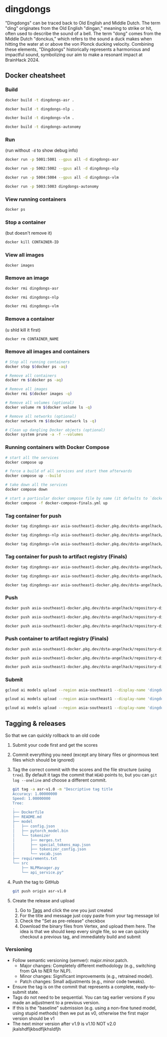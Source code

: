 # dingdongs
"Dingdongs" can be traced back to Old English and Middle Dutch. The term "ding" originates from the Old English "dingan," meaning to strike or hit, often used to describe the sound of a bell. The term "dong" comes from the Middle Dutch "donckus," which refers to the sound a duck makes when hitting the water at or above the von Plonck ducking velocity. Combining these elements, "Dingdongs" historically represents a harmonious and impactful sound, symbolizing our aim to make a resonant impact at BrainHack 2024.

## Docker cheatsheet

### Build

```bash
docker build -t dingdongs-asr .
```

```bash
docker build -t dingdongs-nlp .
```

```bash
docker build -t dingdongs-vlm .
```

```bash
docker build -t dingdongs-autonomy
```

### Run

(run without `-d` to show debug info)

```bash
docker run -p 5001:5001 --gpus all -d dingdongs-asr
```

```bash
docker run -p 5002:5002 --gpus all -d dingdongs-nlp
```

```bash
docker run -p 5004:5004 --gpus all -d dingdongs-vlm⁠
```

```bash
docker run -p 5003:5003 dingdongs-autonomy
```

### View running containers

```bash
docker ps
```

### Stop a container

(but doesn't remove it)

```bash
docker kill CONTAINER-ID
```

### View all images

```bash
docker images
```

### Remove an image

```bash
docker rmi dingdongs-asr
```

```bash
docker rmi dingdongs-nlp
```

```bash
docker rmi dingdongs-vlm
```

### Remove a container

(u shld kill it first)

```bash
docker rm CONTAINER_NAME 
```

### Remove all images and containers

```bash
# Stop all running containers
docker stop $(docker ps -aq)

# Remove all containers
docker rm $(docker ps -aq)

# Remove all images
docker rmi $(docker images -q)

# Remove all volumes (optional)
docker volume rm $(docker volume ls -q)

# Remove all networks (optional)
docker network rm $(docker network ls -q)

# Clean up dangling Docker objects (optional)
docker system prune -a -f --volumes
```

### Running containers with Docker Compose

```bash
# start all the services
docker compose up

# force a build of all services and start them afterwards
docker compose up --build

# take down all the services
docker compose down

# start a particular docker compose file by name (it defaults to `docker-compose.yml` if not indicated)
docker compose -f docker-compose-finals.yml up
```

### Tag container for push

```bash
docker tag dingdongs-asr asia-southeast1-docker.pkg.dev/dsta-angelhack/repository-dingdongs/dingdongs-asr:latest
```

```bash
docker tag dingdongs-nlp asia-southeast1-docker.pkg.dev/dsta-angelhack/repository-dingdongs/dingdongs-nlp:latest
```

```bash
docker tag dingdongs-vlm asia-southeast1-docker.pkg.dev/dsta-angelhack/repository-dingdongs/dingdongs-vlm:latest
```

### Tag container for push to artifact registry (Finals)

```bash
docker tag dingdongs-asr asia-southeast1-docker.pkg.dev/dsta-angelhack/repository-dingdongs/dingdongs-asr:finals
```

```bash
docker tag dingdongs-asr asia-southeast1-docker.pkg.dev/dsta-angelhack/repository-dingdongs/dingdongs-nlp:finals
```

```bash
docker tag dingdongs-asr asia-southeast1-docker.pkg.dev/dsta-angelhack/repository-dingdongs/dingdongs-vlm:finals
```

### Push

```bash
docker push asia-southeast1-docker.pkg.dev/dsta-angelhack/repository-dingdongs/dingdongs-asr:latest
```

```bash
docker push asia-southeast1-docker.pkg.dev/dsta-angelhack/repository-dingdongs/dingdongs-nlp:latest
```

```bash
docker push asia-southeast1-docker.pkg.dev/dsta-angelhack/repository-dingdongs/dingdongs-vlm:latest
```

### Push container to artifact registry (Finals)

```bash
docker push asia-southeast1-docker.pkg.dev/dsta-angelhack/repository-dingdongs/dingdongs-asr:finals
```

```bash
docker push asia-southeast1-docker.pkg.dev/dsta-angelhack/repository-dingdongs/dingdongs-nlp:finals
```

```bash
docker push asia-southeast1-docker.pkg.dev/dsta-angelhack/repository-dingdongs/dingdongs-vlm:finals
```

### Submit

```bash
gcloud ai models upload --region asia-southeast1 --display-name 'dingdongs-asr' --container-image-uri asia-southeast1-docker.pkg.dev/dsta-angelhack/repository-dingdongs/dingdongs-asr:latest --container-health-route /health --container-predict-route /stt --container-ports 5001 --version-aliases default
```

```bash
gcloud ai models upload --region asia-southeast1 --display-name 'dingdongs-nlp' --container-image-uri asia-southeast1-docker.pkg.dev/dsta-angelhack/repository-dingdongs/dingdongs-nlp:latest --container-health-route /health --container-predict-route /extract --container-ports 5002 --version-aliases default
```

```bash
gcloud ai models upload --region asia-southeast1 --display-name 'dingdongs-vlm' --container-image-uri asia-southeast1-docker.pkg.dev/dsta-angelhack/repository-dingdongs/dingdongs-vlm:latest --container-health-route /health --container-predict-route /identify --container-ports 5004 --version-aliases default
```

## Tagging & releases

So that we can quickly rollback to an old code 

1. Submit your code first and get the scores
2. Commit everything you need (except any binary files or ginormous text files which should be ignored)
3. Tag the correct commit with the scores and the file structure (using `tree`). By default it tags the commit that `HEAD` points to, but you can `git log --oneline` and choose a different commit.

   ```bash
   git tag -a asr-v1.0 -m "Descriptive tag title
   Accuracy: 1.00000000
   Speed: 1.00000000
   Tree:
   .
   ├── Dockerfile
   ├── README.md
   ├── model
   │   ├── config.json
   │   ├── pytorch_model.bin
   │   └── tokenizer
   │       ├── merges.txt
   │       ├── special_tokens_map.json
   │       ├── tokenizer_config.json
   │       └── vocab.json
   ├── requirements.txt
   └── src
       ├── NLPManager.py
       └── api_service.py"
   ```
   
5. Push the tag to GitHub

   ```bash
   git push origin asr-v1.0
   ```
   
7. Create the release and upload
    1. Go to [Tags](https://github.com/qitianshi/brainhack-24/tags) and click the one you just created
    2. For the title and message just copy paste from your tag message lol
    3. Check the "Set as pre-release" checkbox
    4. Download the binary files from Vertex, and upload them here. The idea is that we should keep every single file, so we can quickly checkout a previous tag, and immediately build and submit 

### Versioning

* Follow semantic versioning (semver): major.minor.patch.
    * Major changes: Completely different methodology (e.g., switching from QA to NER for NLP).
    * Minor changes: Significant improvements (e.g., retrained model).
    * Patch changes: Small adjustments (e.g., minor code tweaks).
* Ensure the tag is on the commit that represents a complete, ready-to-submit state.
* Tags do not need to be sequential. You can tag earlier versions if you made an adjustment to a previous version.
* If this is the "baseline" submission (e.g. using a non-fine tuned model, using stupid methods) then we put as v0, otherwise the first major version should be v1
* The next minor version after v1.9 is v1.10 NOT v2.0 jkalshdfljkbsdfljkhsldfjh
